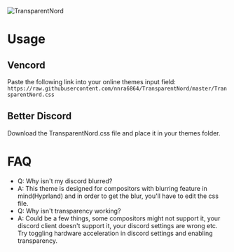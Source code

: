 ![TransparentNord](TransparentNord.png "TransparentNord")
# Usage
## Vencord
Paste the following link into your online themes input field:<br/>
`https://raw.githubusercontent.com/nnra6864/TransparentNord/master/TransparentNord.css`
## Better Discord
Download the TransparentNord.css file and place it in your themes folder.
# FAQ
- Q: Why isn't my discord blurred?
- A: This theme is designed for compositors with blurring feature in mind(Hyprland) and in order to get the blur, you'll have to edit the css file.<br/>
- Q: Why isn't transparency working?
- A: Could be a few things, some compositors might not support it, your discord client doesn't support it, your discord settings are wrong etc. Try toggling hardware acceleration in discord settings and enabling transparency.
